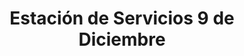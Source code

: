 ---
title: "Estación de Servicios 9 de Diciembre"
url: /caracas/estacion-de-servicios-9-de-diciembre/
shop: Autoteile
---